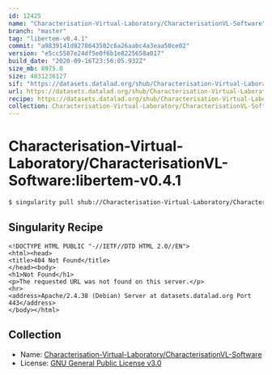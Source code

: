 ```yaml
---
id: 12425
name: "Characterisation-Virtual-Laboratory/CharacterisationVL-Software"
branch: "master"
tag: "libertem-v0.4.1"
commit: "a9839141d8278643502c6a26aabc4a3eaa50ce02"
version: "e5cc5587e24df5e0f6b1e8225658a017"
build_date: "2020-09-16T23:56:05.932Z"
size_mb: 8975.0
size: 4831236127
sif: "https://datasets.datalad.org/shub/Characterisation-Virtual-Laboratory/CharacterisationVL-Software/libertem-v0.4.1/2020-09-16-a9839141-e5cc5587/e5cc5587e24df5e0f6b1e8225658a017.sif"
url: https://datasets.datalad.org/shub/Characterisation-Virtual-Laboratory/CharacterisationVL-Software/libertem-v0.4.1/2020-09-16-a9839141-e5cc5587/
recipe: https://datasets.datalad.org/shub/Characterisation-Virtual-Laboratory/CharacterisationVL-Software/libertem-v0.4.1/2020-09-16-a9839141-e5cc5587/Singularity
collection: Characterisation-Virtual-Laboratory/CharacterisationVL-Software
---
```


# Characterisation-Virtual-Laboratory/CharacterisationVL-Software:libertem-v0.4.1

```bash
$ singularity pull shub://Characterisation-Virtual-Laboratory/CharacterisationVL-Software:libertem-v0.4.1
```

## Singularity Recipe

```singularity
<!DOCTYPE HTML PUBLIC "-//IETF//DTD HTML 2.0//EN">
<html><head>
<title>404 Not Found</title>
</head><body>
<h1>Not Found</h1>
<p>The requested URL was not found on this server.</p>
<hr>
<address>Apache/2.4.38 (Debian) Server at datasets.datalad.org Port 443</address>
</body></html>
```

## Collection

 - Name: [Characterisation-Virtual-Laboratory/CharacterisationVL-Software](https://github.com/Characterisation-Virtual-Laboratory/CharacterisationVL-Software)
 - License: [GNU General Public License v3.0](https://api.github.com/licenses/gpl-3.0)

